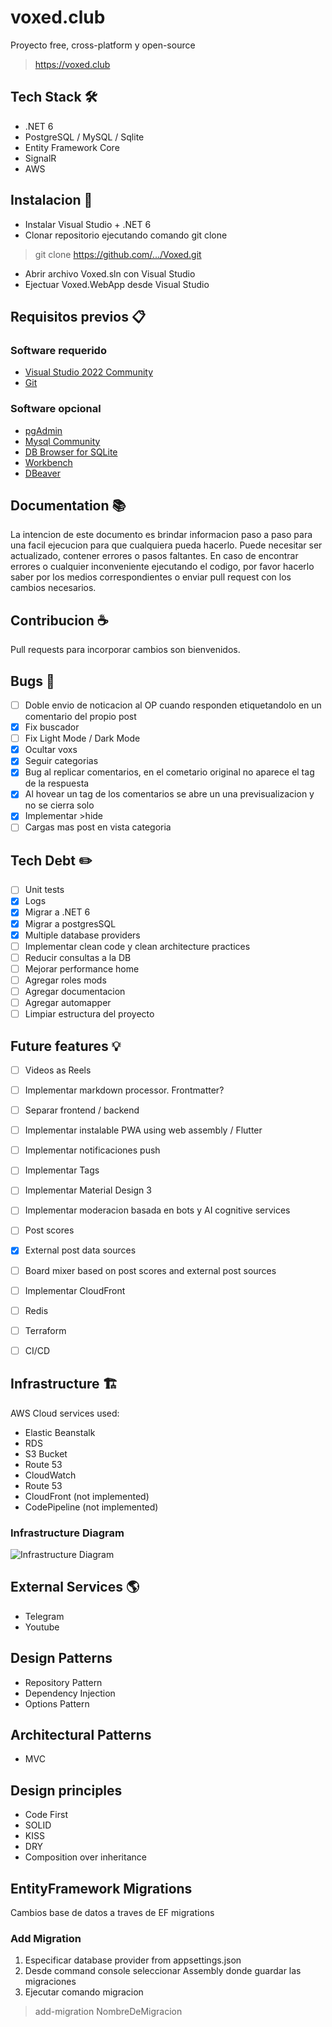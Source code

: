 # voxed.club

Proyecto free, cross-platform y open-source

> https://voxed.club

## Tech Stack :hammer_and_wrench:

- .NET 6
- PostgreSQL / MySQL / Sqlite
- Entity Framework Core
- SignalR
- AWS

## Instalacion :rocket:

- Instalar Visual Studio + .NET 6
- Clonar repositorio ejecutando comando git clone
> git clone https://github.com/.../Voxed.git
- Abrir archivo Voxed.sln con Visual Studio
- Ejectuar Voxed.WebApp desde Visual Studio

## Requisitos previos :clipboard:

### Software requerido

- [Visual Studio 2022 Community](https://visualstudio.microsoft.com/downloads/)
- [Git](https://git-scm.com/download/win)

### Software opcional

- [pgAdmin](https://www.pgadmin.org/download/)
- [Mysql Community](https://dev.mysql.com/downloads/)
- [DB Browser for SQLite](https://sqlitebrowser.org/dl/)
- [Workbench](https://dev.mysql.com/downloads/workbench/)
- [DBeaver](https://dbeaver.io/)

## Documentation :books:

La intencion de este documento es brindar informacion paso a paso para una facil ejecucion para que cualquiera pueda hacerlo. Puede necesitar ser actualizado, contener errores o pasos faltantes.
En caso de encontrar errores o cualquier inconveniente ejecutando el codigo, por favor hacerlo saber por los medios correspondientes o enviar pull request con los cambios necesarios.

## Contribucion :coffee:

Pull requests para incorporar cambios son bienvenidos.

## Bugs :bug:

- [ ] Doble envio de noticacion al OP cuando responden etiquetandolo en un comentario del propio post
- [x] Fix buscador
- [ ] Fix Light Mode / Dark Mode
- [x] Ocultar voxs
- [x] Seguir categorias
- [x] Bug al replicar comentarios, en el cometario original no aparece el tag de la respuesta
- [x] Al hovear un tag de los comentarios se abre un una previsualizacion y no se cierra solo
- [x] Implementar >hide
- [ ] Cargas mas post en vista categoria

## Tech Debt :pencil2:

- [ ] Unit tests
- [x] Logs
- [x] Migrar a .NET 6
- [x] Migrar a postgresSQL
- [x] Multiple database providers
- [ ] Implementar clean code y clean architecture practices
- [ ] Reducir consultas a la DB
- [ ] Mejorar performance home
- [ ] Agregar roles mods
- [ ] Agregar documentacion
- [ ] Agregar automapper
- [ ] Limpiar estructura del proyecto

## Future features :bulb:

- [ ] Videos as Reels
- [ ] Implementar markdown processor. Frontmatter?
- [ ] Separar frontend / backend
- [ ] Implementar instalable PWA using web assembly / Flutter
- [ ] Implementar notificaciones push
- [ ] Implementar Tags
- [ ] Implementar Material Design 3
- [ ] Implementar moderacion basada en bots y AI cognitive services
- [ ] Post scores
- [x] External post data sources
- [ ] Board mixer based on post scores and external post sources
- [ ] Implementar CloudFront
- [ ] Redis
- [ ] Terraform
- [ ] CI/CD


## Infrastructure :building_construction:

AWS Cloud services used:

- Elastic Beanstalk
- RDS
- S3 Bucket
- Route 53
- CloudWatch
- Route 53
- CloudFront (not implemented)
- CodePipeline (not implemented)

### Infrastructure Diagram

![Infrastructure Diagram](https://i.ibb.co/wwJzQry/Imageboard-drawio.png)

## External Services :earth_americas:

- Telegram
- Youtube

## Design Patterns

- Repository Pattern
- Dependency Injection
- Options Pattern

## Architectural Patterns

- MVC

## Design principles 

- Code First
- SOLID
- KISS
- DRY
- Composition over inheritance

## EntityFramework Migrations

Cambios base de datos a traves de EF migrations

### Add Migration

1. Especificar database provider from appsettings.json
2. Desde command console seleccionar Assembly donde guardar las migraciones
2. Ejecutar comando migracion 

> add-migration NombreDeMigracion

